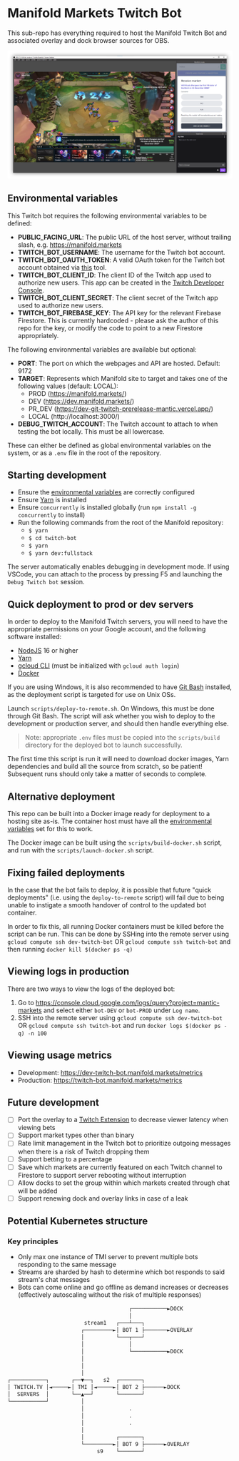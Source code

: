 # Manifold Markets Twitch Bot

This sub-repo has everything required to host the Manifold Twitch Bot and associated overlay and dock browser sources for OBS.

![OBS example](./docs/OBS.png)

## Environmental variables

This Twitch bot requires the following environmental variables to be defined:

- **PUBLIC_FACING_URL**: The public URL of the host server, without trailing slash, e.g. https://manifold.markets
- **TWITCH_BOT_USERNAME**: The username for the Twitch bot account.
- **TWITCH_BOT_OAUTH_TOKEN**: A valid OAuth token for the Twitch bot account obtained via [this](https://twitchapps.com/tmi) tool.
- **TWITCH_BOT_CLIENT_ID**: The client ID of the Twitch app used to authorize new users. This app can be created in the [Twitch Developer Console](https://dev.twitch.tv/console/app).
- **TWITCH_BOT_CLIENT_SECRET**: The client secret of the Twitch app used to authorize new users.
- **TWITCH_BOT_FIREBASE_KEY**: The API key for the relevant Firebase Firestore. This is currently hardcoded - please ask the author of this repo for the key, or modify the code to point to a new Firestore appropriately.

The following environmental variables are available but optional:

- **PORT**: The port on which the webpages and API are hosted. Default: 9172
- **TARGET**: Represents which Manifold site to target and takes one of the following values (default: LOCAL):
  - PROD (https://manifold.markets/)
  - DEV (https://dev.manifold.markets/)
  - PR_DEV (https://dev-git-twitch-prerelease-mantic.vercel.app/)
  - LOCAL (http://localhost:3000/)
- **DEBUG_TWITCH_ACCOUNT**: The Twitch account to attach to when testing the bot locally. This must be all lowercase.

These can either be defined as global environmental variables on the system, or as a `.env` file in the root of the repository.

## Starting development

- Ensure the [environmental variables](#environmental-variables) are correctly configured
- Ensure [Yarn](https://classic.yarnpkg.com/lang/en/docs/install/#windows-stable) is installed
- Ensure `concurrently` is installed globally (run `npm install -g concurrently` to install)
- Run the following commands from the root of the Manifold repository:
  - `$ yarn`
  - `$ cd twitch-bot`
  - `$ yarn`
  - `$ yarn dev:fullstack`

The server automatically enables debugging in development mode. If using VSCode, you can attach to the process by pressing F5 and launching the `Debug Twitch bot` session.

## Quick deployment to prod or dev servers

In order to deploy to the Manifold Twitch servers, you will need to have the appropriate permissions on your Google account, and the following software installed:

- [NodeJS](https://nodejs.org/en/download/current/) 16 or higher
- [Yarn](https://classic.yarnpkg.com/lang/en/docs/install/#windows-stable)
- [gcloud CLI](https://cloud.google.com/sdk/docs/install) (must be initialized with `gcloud auth login`)
- [Docker](https://docs.docker.com/get-docker/)

If you are using Windows, it is also recommended to have [Git Bash](https://git-scm.com/downloads) installed, as the deployment script is targeted for use on Unix OSs.

Launch `scripts/deploy-to-remote.sh`. On Windows, this must be done through Git Bash. The script will ask whether you wish to deploy to the development or production server, and should then handle everything else.

> Note: appropriate `.env` files must be copied into the `scripts/build` directory for the deployed bot to launch successfully.

The first time this script is run it will need to download docker images, Yarn dependencies and build all the source from scratch, so be patient! Subsequent runs should only take a matter of seconds to complete.

## Alternative deployment

This repo can be built into a Docker image ready for deployment to a hosting site as-is. The container host must have all the [environmental variables](#environmental-variables) set for this to work.

The Docker image can be built using the `scripts/build-docker.sh` script, and run with the `scripts/launch-docker.sh` script.

## Fixing failed deployments

In the case that the bot fails to deploy, it is possible that future "quick deployments" (i.e. using the `deploy-to-remote` script) will fail due to being unable to instigate a smooth handover of control to the updated bot container.

In order to fix this, all running Docker containers must be killed before the script can be run. This can be done by SSHing into the remote server using `gcloud compute ssh dev-twitch-bot` OR `gcloud compute ssh twitch-bot` and then running `docker kill $(docker ps -q)`

## Viewing logs in production

There are two ways to view the logs of the deployed bot:

1.  Go to https://console.cloud.google.com/logs/query?project=mantic-markets and select either `bot-DEV` or `bot-PROD` under `Log name`.
2.  SSH into the remote server using `gcloud compute ssh dev-twitch-bot` OR `gcloud compute ssh twitch-bot` and run `docker logs $(docker ps -q) -n 100`

## Viewing usage metrics

- Development: https://dev-twitch-bot.manifold.markets/metrics
- Production: https://twitch-bot.manifold.markets/metrics

## Future development

- [ ] Port the overlay to a [Twitch Extension](https://www.twitch.tv/p/en/extensions/) to decrease viewer latency when viewing bets
- [ ] Support market types other than binary
- [ ] Rate limit management in the Twitch bot to prioritize outgoing messages when there is a risk of Twitch dropping them
- [ ] Support betting to a percentage
- [ ] Save which markets are currently featured on each Twitch channel to Firestore to support server rebooting without interruption
- [ ] Allow docks to set the group within which markets created through chat will be added
- [ ] Support renewing dock and overlay links in case of a leak

## Potential Kubernetes structure

### Key principles

- Only max one instance of TMI server to prevent multiple bots responding to the same message
- Streams are sharded by hash to determine which bot responds to said stream's chat messages
- Bots can come online and go offline as demand increases or decreases (effectively autoscaling without the risk of multiple responses)

```
                                      ┌───────────►DOCK
                                      │
                        stream1   ┌───┴───┐
                       ┌─────────►│ BOT 1 ├───────►OVERLAY
                       │          └───┬───┘
                       │              │
                       │              └───────────►DOCK
                       │
                       │
                       │
┌───────────┐       ┌──▼──┐   s2  ┌───────┐
│ TWITCH.TV │◄─────►│ TMI │◄─────►│ BOT 2 ├──────►DOCK
│  SERVERS  │       └──▲──┘       └───────┘
└───────────┘          │
                       │              .
                       │              .
                       │              .
                       │
                       │          ┌───────┐
                       └─────────►│ BOT 9 ├──────►OVERLAY
                            s9    └───────┘
```
